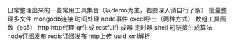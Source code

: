 日常整理出来的一些常用工具集合（以demo为主，若要深入请自行了解）
批量整理多文件
mongodb连接
时间处理
node事件
excel导出（两种方式）
数组工具函数（es5）
http
http代理
qr生成
restful生成器
定时器
shell
短链接生成算法
node订阅发布
redis订阅发布
http上传
uuid
xml解析
